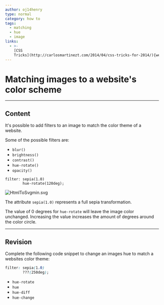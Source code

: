 ```yaml
---
author: oj14henry
type: normal
category: how to
tags:
  - matching
  - hue
  - image
links:
  - >-
    [CSS
    Tricks](http://carlosmartinezt.com/2014/04/css-tricks-for-2014/){website}
---
```


# Matching images to a website's color scheme


---

## Content

It's possible to add filters to an image to match the color theme of a website.

Some of the possible filters are:

- `blur()`
- `brightness()`
- `contrast()`
- `hue-rotate()`
- `opacity()`

```plain-text
filter: sepia(1.0)
        hue-rotate(120deg);
```

![HtmlToSvgmin.svg](https://img.enkipro.com/d84b643231804184f2e404868dc126fb.png)

The attribute `sepia(1.0)` represents a full sepia transformation.

The value of 0 degrees for `hue-rotate` will leave the image color unchanged. Increasing the value increases the amount of degrees around the color circle.


---

## Revision

Complete the following code snippet to change an images hue to match a websites color theme:

```css
filter: sepia(1.0)
        ???(250deg);
```

- `hue-rotate`
- `hue`
- `hue-diff`
- `hue-change`
 
